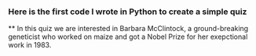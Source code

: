 ### Here is the first code I wrote in Python to create a simple quiz

** In this quiz we are interested in Barbara McClintock, a ground-breaking geneticist who worked on maize and got a Nobel Prize for her exepctional work in 1983. 
